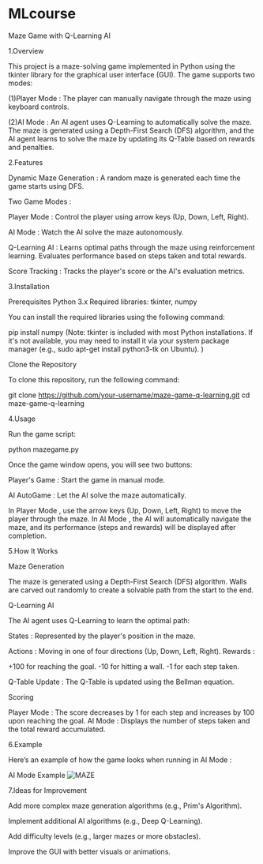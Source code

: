 # MLcourse
Maze Game with Q-Learning AI

1.Overview

This project is a maze-solving game implemented in Python using the tkinter library for the graphical user interface (GUI). The game supports two modes:

(1)Player Mode : The player can manually navigate through the maze using keyboard controls.

(2)AI Mode : An AI agent uses Q-Learning to automatically solve the maze.
The maze is generated using a Depth-First Search (DFS) algorithm, and the AI agent learns to solve the maze by updating its Q-Table based on rewards and penalties.

2.Features

Dynamic Maze Generation : A random maze is generated each time the game starts using DFS.

Two Game Modes :

Player Mode : Control the player using arrow keys (Up, Down, Left, Right).

AI Mode : Watch the AI solve the maze autonomously.

Q-Learning AI :
Learns optimal paths through the maze using reinforcement learning.
Evaluates performance based on steps taken and total rewards.

Score Tracking : Tracks the player's score or the AI's evaluation metrics.

3.Installation

Prerequisites
Python 3.x
Required libraries: tkinter, numpy

You can install the required libraries using the following command:

pip install numpy
(Note: tkinter is included with most Python installations. If it's not available, you may need to install it via your system package manager (e.g., sudo apt-get install python3-tk on Ubuntu). )

Clone the Repository

To clone this repository, run the following command:

git clone https://github.com/your-username/maze-game-q-learning.git
cd maze-game-q-learning

4.Usage

Run the game script:

python mazegame.py

Once the game window opens, you will see two buttons:

Player's Game : Start the game in manual mode.

AI AutoGame : Let the AI solve the maze automatically.

In Player Mode , use the arrow keys (Up, Down, Left, Right) to move the player through the maze.
In AI Mode , the AI will automatically navigate the maze, and its performance (steps and rewards) will be displayed after completion.

5.How It Works

Maze Generation

The maze is generated using a Depth-First Search (DFS) algorithm. Walls are carved out randomly to create a solvable path from the start to the end.

Q-Learning AI

The AI agent uses Q-Learning to learn the optimal path:

States : Represented by the player's position in the maze.

Actions : Moving in one of four directions (Up, Down, Left, Right).
Rewards :

+100 for reaching the goal.
-10 for hitting a wall.
-1 for each step taken.

Q-Table Update : The Q-Table is updated using the Bellman equation.

Scoring

Player Mode : The score decreases by 1 for each step and increases by 100 upon reaching the goal.
AI Mode : Displays the number of steps taken and the total reward accumulated.

6.Example

Here’s an example of how the game looks when running in AI Mode :

AI Mode Example
![MAZE](https://github.com/user-attachments/assets/12c693f4-47bf-4ad8-8bbe-b92adfa849e7)


7.Ideas for Improvement

Add more complex maze generation algorithms (e.g., Prim's Algorithm).

Implement additional AI algorithms (e.g., Deep Q-Learning).

Add difficulty levels (e.g., larger mazes or more obstacles).

Improve the GUI with better visuals or animations.
